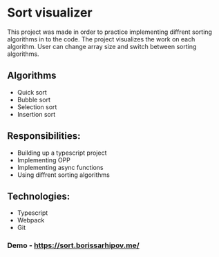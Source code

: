# Sort visualizer
This project was made in order to practice implementing diffrent sorting algorithms in to the code.
The project visualizes the work on each algorithm. User can change array size and switch between sorting algorithms.

## Algorithms 

* Quick sort
* Bubble sort
* Selection sort
* Insertion sort

## Responsibilities:

* Building up a typescript project
* Implementing OPP
* Implementing async functions
* Using diffrent sorting algorithms


## Technologies:

* Typescript
* Webpack
* Git

### Demo - https://sort.borissarhipov.me/